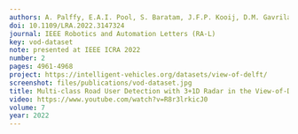 ```yaml
---
authors: A. Palffy, E.A.I. Pool, S. Baratam, J.F.P. Kooij, D.M. Gavrila
doi: 10.1109/LRA.2022.3147324
journal: IEEE Robotics and Automation Letters (RA-L)
key: vod-dataset
note: presented at IEEE ICRA 2022
number: 2
pages: 4961-4968
project: https://intelligent-vehicles.org/datasets/view-of-delft/
screenshot: files/publications/vod-dataset.jpg
title: Multi-class Road User Detection with 3+1D Radar in the View-of-Delft Dataset
video: https://www.youtube.com/watch?v=R8r3lrkicJ0
volume: 7
year: 2022
---
```


